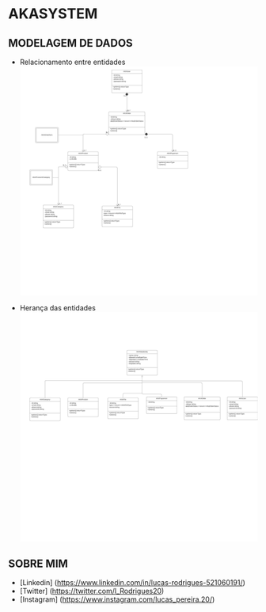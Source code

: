 # AKASYSTEM

## MODELAGEM DE DADOS

- Relacionamento entre entidades
![alt text](https://github.com/lucasrodrigues19/akasystem/blob/development/_images/relacionamento-entidades.png?raw=true)

- Herança das entidades
![alt text](https://github.com/lucasrodrigues19/akasystem/blob/development/_images/heranca-akamainentity.png?raw=true)



## SOBRE MIM

 - [Linkedin] (https://www.linkedin.com/in/lucas-rodrigues-521060191/)
 - [Twitter]  (https://twitter.com/l_Rodrigues20)
 - [Instagram] (https://www.instagram.com/lucas_pereira.20/)


